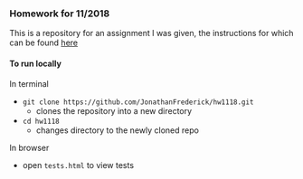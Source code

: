 ### Homework for 11/2018

This is a repository for an assignment I was given, the instructions for which can be found [here](./INSTRUCTIONS.md)

#### To run locally
In terminal
- `git clone https://github.com/JonathanFrederick/hw1118.git`
  - clones the repository into a new directory
- `cd hw1118`
  - changes directory to the newly cloned repo

In browser
- open `tests.html` to view tests

